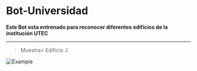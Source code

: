 # Bot-Universidad
**Este Bot esta entrenado para reconocer diferentes edificios de la institución UTEC**
***

>Muestra<
Edificio J

![Example](https://github.com/MariaDelCarmenHernandezDiaz/Bot-Universidad/blob/master/Evidence.jpg "Edificio J")

